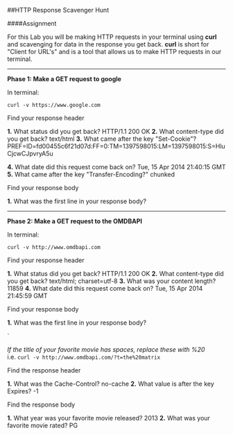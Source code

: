 ##HTTP Response Scavenger Hunt

####Assignment

For this Lab you will be making HTTP requests in your terminal using **curl** and scavenging for data in the response you get back. **curl** is short for "Client for URL's" and is a tool that allows us to make HTTP requests in our terminal.  

___________________________________________

**Phase 1: Make a GET request to google**

In terminal:

`curl -v https://www.google.com`

Find your response header

  **1.** What status did you get back?  HTTP/1.1 200 OK
  **2.** What content-type did you get back? text/html 
  **3.** What came after the key "Set-Cookie"? PREF=ID=fd00455c6f21d07d:FF=0:TM=1397598015:LM=1397598015:S=HluCjcwCJpvryA5u 
  
  **4.** What date did this request come back on?  Tue, 15 Apr 2014 21:40:15 GMT
  **5.** What came after the key "Transfer-Encoding?"  chunked

Find your response body

  **1.** What was the first line in your response body?  <!doctype html>

_______________________________________________

**Phase 2: Make a GET request to the OMDBAPI**

In terminal:

`curl -v http://www.omdbapi.com`  

Find your response header

  **1.** What status did you get back?  HTTP/1.1 200 OK
  **2.** What content-type did you get back?   text/html; charset=utf-8
  **3.** What was your content length?  11859
  **4.** What date did this request come back on?   Tue, 15 Apr 2014 21:45:59 GMT

Find your response body

  **1.** What was the first line in your response body?  
<!DOCTYPE html PUBLIC "-//W3C//DTD XHTML 1.0 Strict//EN"
___________________________________________________

**Phase 3: Make a GET request to the OMDBAPI with parameters**

In terminal:  

`curl -v http://www.omdbapi.com/?s=Titanic`

Find your response header

  **1.** What status did you get back?  HTTP/1.1 200 OK
  **2.** What content-type did you get back? text/html; charset=utf-8
  **3.** What was your content length?   792

Find your response body

  **1.** Look at the data that came back. What data structures do these look like?  hash
  **2.** What year did Titanic II come out?  2010

_______________________________________________________________________

**Phase 4: Make a GET request to the OMDBAPI with different parameters**

Now search for one of your favorite movies.

`curl -v http://www.omdbapi.com/?t=<insert your favorite movie here>`

*If the title of your favorite movie has spaces, replace these with %20*  
i.e. `curl -v http://www.omdbapi.com/?t=the%20matrix` 

Find the response header  

  **1.** What was the Cache-Control?  no-cache
  **2.** What value is after the key Expires? -1

Find the response body

  **1.** What year was your favorite movie released?  2013
  **2.** What was your favorite movie rated?  PG
